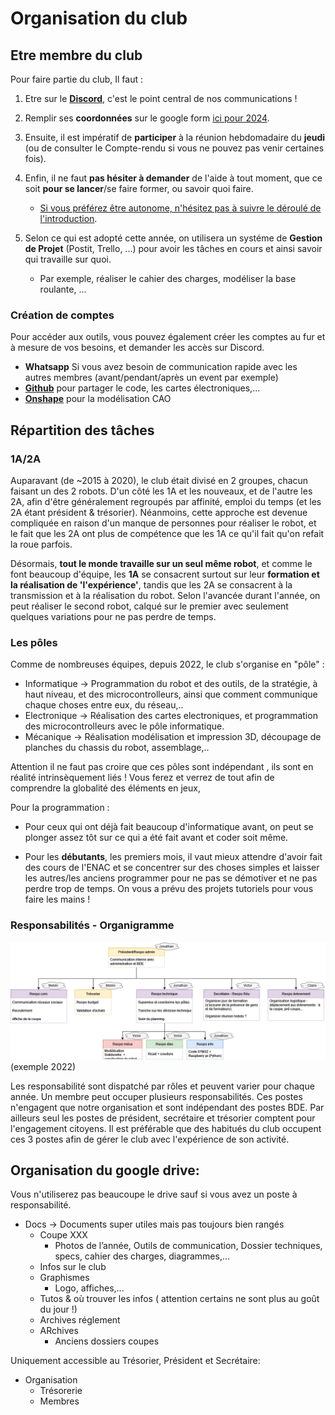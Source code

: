 # Organisation du club

## Etre membre du club

Pour faire partie du club, Il faut :
1. Etre sur le **[Discord](https://discord.com/invite/7sPZFxb)**, c'est le point central de nos communications !

1. Remplir ses **coordonnées** sur le google form [ici pour 2024](https://docs.google.com/forms/d/e/1FAIpQLSdatJGEQBnEPTqi0qsnMXBmfnNNL4iHKDigHQGw1pEdLLsQVQ/viewform?usp=sf_link).

1. Ensuite, il est impératif de **participer** à la réunion hebdomadaire du **jeudi** (ou de consulter le Compte-rendu si vous ne pouvez pas venir certaines fois).
1. Enfin, il ne faut **pas hésiter à demander** de l'aide à tout moment, que ce soit **pour se lancer**/se faire former, ou savoir quoi faire. 
    + [Si vous préférez être autonome, n'hésitez pas à suivre le déroulé de l'introduction](tutoriel.md).
1. Selon ce qui est adopté cette année, on utilisera un systéme de **Gestion de Projet** (Postit, Trello, ...) pour avoir les tâches en cours et ainsi savoir qui travaille sur quoi.
    + Par exemple, réaliser le cahier des charges, modéliser la base roulante, ... 

### Création de comptes
Pour accéder aux outils, vous pouvez également créer les comptes au fur et à mesure de vos besoins, et demander les accès sur Discord.
+ **Whatsapp** Si vous avez besoin de communication rapide avec les autres membres (avant/pendant/après un event par exemple)
+ [**Github**](https://github.com/ENACRobotique) pour partager le code, les cartes électroniques,...
+ [**Onshape**](https://www.onshape.com/en/education/sign-up) pour la modélisation CAO




## Répartition des tâches

### 1A/2A

Auparavant (de ~2015 à 2020), le club était divisé en 2 groupes, chacun faisant un des 2 robots.
D'un côté les 1A et les nouveaux, et de l'autre les 2A, afin d'être généralement regroupés par affinité, emploi du temps (et les 2A étant président & trésorier). Néanmoins, cette approche est devenue compliquée en raison d'un manque de personnes pour réaliser le robot, et le fait que les 2A ont plus de compétence que les 1A ce qu'il fait qu'on refait la roue parfois. 

Désormais, **tout le monde travaille sur un seul même robot**, et comme le font beaucoup d'équipe, les **1A** se consacrent surtout sur leur **formation et la réalisation de 'l'expérience'**, tandis que les 2A se consacrent à la transmission et à la réalisation du robot. Selon l'avancée durant l'année, on peut réaliser le second robot, calqué sur le premier avec seulement quelques variations pour ne pas perdre de temps.

### Les pôles

Comme de nombreuses équipes, depuis 2022, le club s'organise en "pôle" : 
+ Informatique -> Programmation du robot et des outils, de la stratégie, à haut niveau, et des microcontrolleurs, ainsi que comment communique chaque choses entre eux, du réseau,..
+ Electronique -> Réalisation des cartes electroniques, et programmation des microcontrolleurs avec le pôle informatique.
+ Mécanique -> Réalisation modélisation et impression 3D, découpage de planches du chassis du robot, assemblage,..

Attention il ne faut pas croire que ces pôles sont indépendant , ils sont en réalité intrinsèquement liés ! Vous ferez et verrez de tout afin de comprendre la globalité des éléments en jeux,

Pour la programmation : 
+ Pour ceux qui ont déjà fait beaucoup d'informatique avant, on peut se plonger assez tôt sur ce qui a été fait avant et coder soit même.

+ Pour les **débutants**, les premiers mois, il vaut mieux attendre d'avoir fait des cours de l'ENAC et se concentrer sur des choses simples et laisser les autres/les anciens programmer pour ne pas se démotiver et ne pas perdre trop de temps. On vous a prévu des projets tutoriels pour vous faire les mains !

### Responsabilités - Organigramme
![](../images/organigramme_2022.png "Organigramme des fonctions au club robot")
(exemple 2022)

Les responsabilité sont dispatché par rôles et peuvent varier pour chaque année. Un membre peut occuper plusieurs responsabilités. Ces postes n'engagent que notre organisation et sont indépendant des postes BDE. Par ailleurs seul les postes de président, secrétaire et trésorier comptent pour l'engagement citoyens.
Il est préférable que des habitués du club occupent ces 3 postes afin de gérer le club avec l'expérience de son activité.


## Organisation du google drive:


Vous n'utiliserez pas beaucoupe le drive sauf si vous avez un poste à responsabilité.

+ Docs -> Documents super utiles mais pas toujours bien rangés
    + Coupe XXX
        + Photos de l’année, Outils de communication, Dossier techniques, specs, cahier des charges, diagrammes,...
    + Infos sur le club
    +  Graphismes 
        + Logo, affiches,...
    + Tutos & où trouver les infos ( attention certains ne sont plus au goût du jour !)
    + Archives réglement
    + ARchives
        + Anciens dossiers coupes


Uniquement accessible au Trésorier, Président et Secrétaire:
+ Organisation
    + Trésorerie
    + Membres